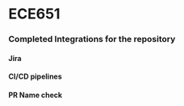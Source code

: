 # ECE651
### Completed Integrations for the repository
#### Jira
#### CI/CD pipelines
#### PR Name check 

